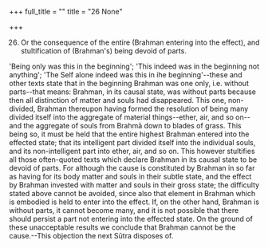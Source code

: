 +++
full_title = ""
title = "26 None"

+++


26. Or the consequence of the entire (Brahman entering into the effect), and stultification of (Brahman's) being devoid of parts.

'Being only was this in the beginning'; 'This indeed was in the beginning not anything'; 'The Self alone indeed was this in ihe beginning'--these and other texts state that in the beginning Brahman was one only, i.e. without parts--that means: Brahman, in its causal state, was without parts because then all distinction of matter and souls had disappeared. This one, non-divided, Brahman thereupon having formed the resolution of being many divided itself into the aggregate of material things--ether, air, and so on--and the aggregate of souls from Brahmā down to blades of grass. This being so, it must be held that the entire highest Brahman entered into the effected state; that its intelligent part divided itself into the individual souls, and its non-intelligent part into ether, air, and so on. This however stultifies all those often-quoted texts which declare Brahman in its causal state to be devoid of parts. For although the cause is constituted by Brahman in so far as having for its body matter and souls in their subtle state, and the effect by Brahman invested with matter and souls in their gross state; the difficulty stated above cannot be avoided, since also that element in Brahman which is embodied is held to enter into the effect. If, on the other hand, Brahman is without parts, it cannot become many, and it is not possible that there should persist a part not entering into the effected state. On the ground of these unacceptable results we conclude that Brahman cannot be the cause.--This objection the next Sūtra disposes of.

